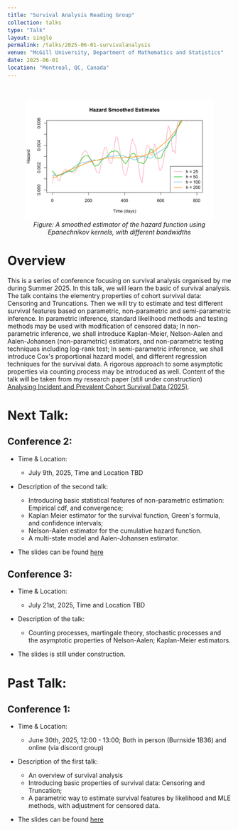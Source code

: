 ```yaml
---
title: "Survival Analysis Reading Group"
collection: talks
type: "Talk"
layout: single
permalink: /talks/2025-06-01-survivalanalysis
venue: "McGill University, Department of Mathematics and Statistics"
date: 2025-06-01
location: "Montreal, QC, Canada"
---
```


<br>

<figure style="text-align: center;">
  <img src="/images/HazardSmoothedEstimates.png" alt="Survival Analysis Poster" width="450">
  <figcaption><em>Figure: A smoothed estimator of the hazard function using Epanechnikov kernels, with different bandwidths</em></figcaption>
</figure>



# Overview

This is a series of conference focusing on survival analysis organised by me during Summer 2025. In this talk, we will learn the basic of survival analysis. The talk contains the elementry properties of cohort survival data: Censoring and Truncations. Then we will try to estimate and test different survival features based on parametric, non-parametric and semi-parametric inference. In parametric inference, standard likelihood methods and testing methods may be used with modification of censored data; In non-parametric inference, we shall introduce Kaplan-Meier, Nelson-Aalen and Aalen-Johansen (non-parametric) estimators, and non-parametric testing techniques including log-rank test; In semi-parametric inference, we shall introduce Cox's proportional hazard model, and different regression techniques for the survival data. A rigorous approach to some asymptotic properties via counting process may be introduced as well. Content of the talk will be taken from my research paper (still under construction) [Analysing Incident and Prevalent Cohort Survival Data (2025)](/files/survivalanalysis.pdf).



# Next Talk:

## Conference 2:

* Time & Location: 

  * July 9th, 2025, Time and Location TBD
    
* Description of the second talk:
  
  * Introducing basic statistical features of non-parametric estimation: Empirical cdf, and convergence;
  * Kaplan Meier estimator for the survival function, Green's formula, and confidence intervals;
  * Nelson-Aalen estimator for the cumulative hazard function.
  * A multi-state model and Aalen-Johansen estimator.

* The slides can be found [here](/files/SurvivalAnalysisTalk2.pdf)

## Conference 3:

* Time & Location:

  * July 21st, 2025, Time and Location TBD

* Description of the talk:

  * Counting processes, martingale theory, stochastic processes and the asymptotic properties of Nelson-Aalen; Kaplan-Meier estimators.

* The slides is still under construction.


# Past Talk:

## Conference 1:

* Time & Location: 

  * June 30th, 2025, 12:00 - 13:00; Both in person (Burnside 1B36) and online (via discord group)
    
* Description of the first talk:
  
  * An overview of survival analysis
  * Introducing basic properties of survival data: Censoring and Truncation;
  * A parametric way to estimate survival features by likelihood and MLE methods, with adjustment for censored data.

* The slides can be found [here](/files/SurvivalAnalysisTalk1.pdf)










